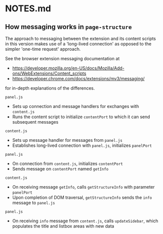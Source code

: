 # NOTES.md

## How messaging works in `page-structure`

The approach to messaging between the extension and its content scripts in
this version makes use of a 'long-lived connection' as opposed to the simpler
'one-time request' approach.

See the browser extension messaging documentation at
* https://developer.mozilla.org/en-US/docs/Mozilla/Add-ons/WebExtensions/Content_scripts
* https://developer.chrome.com/docs/extensions/mv3/messaging/

for in-depth explanations of the differences.

`panel.js`
* Sets up connection and message handlers for exchanges with `content.js`
* Runs the content script to initialize `contentPort` to which it can send
  subsequent messages

`content.js`
* Sets up message handler for messages from `panel.js`
* Establishes long-lived connection with `panel.js`, initializes `panelPort`

`panel.js`
* On connection from `content.js`, initializes `contentPort`
* Sends message on `contentPort` named `getInfo`

`content.js`
* On receiving message `getInfo`, calls `getStructureInfo` with parameter
  `panelPort`
* Upon completion of DOM traversal, `getStructureInfo` sends the `info`
  message to `panel.js`

`panel.js`
* On receiving `info` message from `content.js`, calls `updateSidebar`,
  which populates the title and listbox areas with new data

